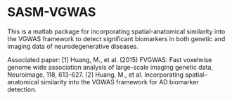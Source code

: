 # SASM-VGWAS

This is a matlab package for incorporating spatial-anatomical similarity into the VGWAS framework to detect significant biomarkers in both genetic and imaging data of neurodegenerative diseases.

Associated paper: 
[1] Huang, M., et al. (2015) FVGWAS: Fast voxelwise genome wide association analysis of large-scale imaging genetic data, Neuroimage, 118, 613-627.
[2] Huang, M., et al. Incorporating spatial–anatomical similarity into the VGWAS framework for AD biomarker detection.
